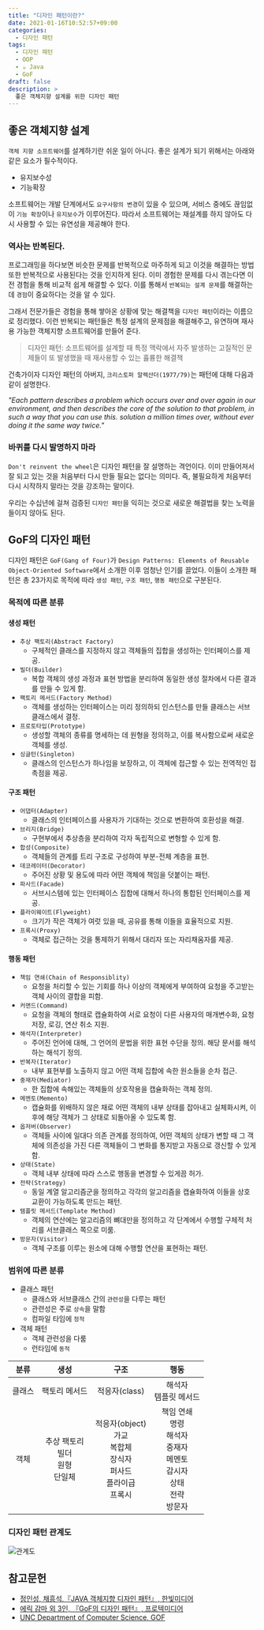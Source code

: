 ```yaml
---
title: "디자인 패턴이란?"
date: 2021-01-16T10:52:57+09:00
categories:
  - 디자인 패턴
tags:
  - 디자인 패턴
  - OOP
  - ☕️ Java
  - GoF
draft: false
description: >
  좋은 객체지향 설계를 위한 디자인 패턴
---
```


좋은 객체지향 설계
---

`객체 지향 소프트웨어`를 설계하기란 쉬운 일이 아니다. 좋은 설계가 되기 위해서는 아래와 같은 요소가 필수적이다.

- 유지보수성
- 기능확장

소프트웨어는 개발 단계에서도 `요구사항의 변경`이 있을 수 있으며, 서비스 중에도 끊임없이 `기능 확장`이나 `유지보수`가 이루어진다. 따라서 소프트웨어는 재설계를 하지 않아도 다시 사용할 수 있는 유연성을 제공해야 한다.

### 역사는 반복된다.

프로그래밍을 하다보면 비슷한 문제를 반복적으로 마주하게 되고 이것을 해결하는 방법 또한 반복적으로 사용된다는 것을 인지하게 된다. 이미 경험한 문제를 다시 겪는다면 이전 경험을 통해 비교적 쉽게 해결할 수 있다. 이를 통해서 `반복되는 설계 문제`를 해결하는 데 `경험`이 중요하다는 것을 알 수 있다.

그래서 전문가들은 경험을 통해 쌓아온 상황에 맞는 해결책을 `디자인 패턴`이라는 이름으로 정리했다. 이런 반복되는 패턴들은 특정 설계의 문제점을 해결해주고, 유연하며 재사용 가능한 객체지향 소프트웨어를 만들어 준다.

> 디자인 패턴: 소프트웨어를 설계할 때 특정 맥락에서 자주 발생하는 고질적인 문제들이 또 발생했을 때 재사용할 수 있는 휼륭한 해결책

건축가이자 디자인 패턴의 아버지, `크리스토퍼 알렉산더(1977/79)`는 패턴에 대해 다음과 같이 설명한다.

*"Each pattern describes a problem which occurs over and over again in our environment, and then describes the core of the solution to that problem, in such a way that you can use this. solution a million times over, without ever doing it the same way twice."*

### 바퀴를 다시 발명하지 마라

`Don't reinvent the wheel`은 디자인 패턴을 잘 설명하는 격언이다. 이미 만들어져서 잘 되고 있는 것을 처음부터 다시 만들 필요는 없다는 의미다. 즉, 불필요하게 처음부터 다시 시작하지 말라는 것을 강조하는 말이다.

우리는 수십년에 걸쳐 검증된 `디자인 패턴`을 익히는 것으로 새로운 해결법을 찾는 노력을 들이지 않아도 된다.

GoF의 디자인 패턴
---

디자인 패턴은 `GoF(Gang of Four)`가 `Design Patterns: Elements of Reusable Object-Oriented Software`에서 소개한 이후 엄청난 인기를 끌었다. 이들이 소개한 패턴은 총 23가지로 목적에 따라 `생성 패턴`, `구조 패턴`, `행동 패턴`으로 구분된다.

### 목적에 따른 분류
#### 생성 패턴

- `추상 팩토리(Abstract Factory)`
  - 구체적인 클래스를 지정하지 않고 객체들의 집합을 생성하는 인터페이스를 제공.
- `빌더(Builder)`
  - 복합 객체의 생성 과정과 표현 방법을 분리하여 동일한 생성 절차에서 다른 결과를 만들 수 있게 함.
- `팩토리 메서드(Factory Method)`
  - 객체를 생성하는 인터페이스는 미리 정의하되 인스턴스를 만들 클래스는 서브클래스에서 결정.
- `프로토타입(Prototype)`
  - 생성할 객체의 종류를 명세하는 데 원형을 정의하고, 이를 복사함으로써 새로운 객체를 생성.
- `싱글턴(Singleton)`
  - 클래스의 인스턴스가 하나임을 보장하고, 이 객체에 접근할 수 있는 전역적인 접촉점을 제공.

#### 구조 패턴

- `어댑터(Adapter)`
  - 클래스의 인터페이스를 사용자가 기대하는 것으로 변환하여 호환성을 해결.
- `브리지(Bridge)`
  - 구현부에서 추상층을 분리하여 각자 독립적으로 변형할 수 있게 함.
- `합성(Composite)`
  - 객체들의 관계를 트리 구조로 구성하여 부분-전체 계층을 표현.
- `데코레이터(Decorator)`
  - 주어진 상황 및 용도에 따라 어떤 객체에 책임을 덧붙이는 패턴.
- `파사드(Facade)`
  - 서브시스템에 있는 인터페이스 집합에 대해서 하나의 통합된 인터페이스를 제공.
- `플라이웨이트(Flyweight)`
  - 크기가 작은 객체가 여럿 있을 때, 공유를 통해 이들을 효율적으로 지원.
- `프록시(Proxy)`
  - 객체로 접근하는 것을 통제하기 위해서 대리자 또는 자리채움자를 제공.

#### 행동 패턴

- `책임 연쇄(Chain of Responsiblity)`
  - 요청을 처리할 수 있는 기회를 하나 이상의 객체에게 부여하여 요청을 주고받는 객체 사이의 결합을 피함.
- `커맨드(Command)`
  - 요청을 객체의 형태로 캡슐화하여 서로 요청이 다른 사용자의 매개변수화, 요청 저장, 로깅, 연산 취소 지원.
- `해석자(Interpreter)`
  - 주어진 언어에 대해, 그 언어의 문법을 위한 표현 수단을 정의. 해당 문서를 해석하는 해석기 정의.
- `반복자(Iterator)`
  - 내부 표현부를 노출하지 않고 어떤 객체 집합에 속한 원소들을 순차 접근.
- `중재자(Mediator)`
  - 한 집합에 속해있는 객체들의 상호작용을 캡슐화하는 객체 정의.
- `메멘토(Memento)`
  - 캡슐화를 위배하지 않은 채로 어떤 객체의 내부 상태를 잡아내고 실체화시켜, 이후에 해당 객체가 그 상태로 되돌아올 수 있도록 함.
- `옵저버(Observer)`
  - 객체들 사이에 일대다 의존 관계를 정의하여, 어떤 객체의 상태가 변할 때 그 객체에 의존성을 가진 다른 객체들이 그 변화를 통지받고 자동으로 갱신할 수 있게 함.
- `상태(State)`
  - 객체 내부 상태에 따라 스스로 행동을 변경할 수 있게끔 허가.
- `전략(Strategy)`
  - 동일 계열 알고리즘군을 정의하고 각각의 알고리즘을 캡슐화하여 이들을 상호 교환이 가능하도록 만드는 패턴.
- `템플릿 메서드(Template Method)`
  - 객체의 연산에는 알고리즘의 뼈대만을 정의하고 각 단계에서 수행할 구체적 처리를 서브클래스 쪽으로 미룸.
- `방문자(Visitor)`
  - 객체 구조를 이루는 원소에 대해 수행할 연산을 표현하는 패턴.

### 범위에 따른 분류

- 클래스 패턴
  - 클래스와 서브클래스 간의 `관련성`을 다루는 패턴
  - 관련성은 주로 `상속`을 말함
  - 컴파일 타임에 `정적`
- 객체 패턴
  - 객체 관련성을 다룸
  - 런타임에 `동적`

|분류|생성|구조|행동|
|:--:|:--:|:--:|:--:|
|클래스|팩토리 메서드|적응자(class)|해석자<br>템플릿 메서드|
|객체|추상 팩토리<br>빌더<br>원형<br>단일체|적응자(object)<br>가교<br>복합체<br>장식자<br>퍼사드<br>플라이급<br>프록시|책임 연쇄<br>명령<br>해석자<br>중재자<br>메멘토<br>감시자<br>상태<br>전략<br>방문자|


### 디자인 패턴 관계도

![관계도](https://www.cs.unc.edu/~stotts/GOF/hires/Pictures/bigmap.gif)

참고문헌
---

- [정인성, 채흥석,『JAVA 객체지향 디자인 패턴』, 한빛미디어](http://www.yes24.com/Product/Goods/12501269)
- [에릭 감마 외 3인, 『GoF의 디자인 패턴』, 프로텍미디어](http://www.yes24.com/Product/Goods/17525598)
- [UNC Department of Computer Science, GOF](https://www.cs.unc.edu/~stotts/GOF/hires/contfso.htm)